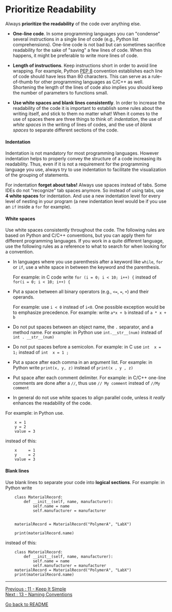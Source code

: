 # Prioritize Readability 

Always **prioritize the readability** of the code over anything else. 

- **One-line code**. In some programming languages you can "condense" several instructions in a single line of code (e.g., Python list comprehensions). One-line code is not bad but can sometimes sacrifice readability for the sake of "saving" a few lines of code. When this happens, it might be preferable to write more lines of code. 

- **Length of instructions**. Keep instructions short in order to avoid line wrapping. For example, Python [PEP 8](https://www.python.org/dev/peps/pep-0008/) convention establishes each line of code should have less than 80 characters. This can serve as a rule-of-thumb for other programming languages as C/C++ as well. Shortening the length of the lines of code also implies you should keep the number of parameters to functions small.

- **Use white spaces and blank lines consistently**. In order to increase the readability of the code it is important to establish some rules about the writing itself, and stick to them no matter what! When it comes to the use of spaces there are three things to think of: *indentation*, the use of *white spaces* in the writing of lines of codes, and the use of *blank spaces* to separate different sections of the code.

#### Indentation

Indentation is not mandatory for most programming languages. However indentation helps to properly convey the structure of a code increasing its readability. Thus, even if it is not a requirement for the programming language you use, always try to use indentation to facilitate the visualization of the grouping of statements.  

For indentation **forget about tabs!** Always use spaces instead of tabs. Some IDEs do not "recognize" tab spaces anymore. So instead of using tabs, use **4 white spaces** for indentation. And use a new indentation level for every level of nesting in your program (a new indentation level would be if you use an `if` inside a `for` for example).  

#### White spaces

Use white spaces consistently throughout the code. The following rules are based on Python and C/C++ conventions, but you can apply them for different programming languages. If you work in a quite different language, use the following rules as a reference to what to search for when looking for a convention.

- In languages where you use parenthesis after a keyword like `while`, `for` or `if`, use a white space in between the keyword and the parenthesis. 

    For example: in C code write `for (i = 0; i < 10; i++) {` instead of `for(i = 0; i < 10; i++) {`    


- Put a space between all binary operators (e.g., `<=`, `=`, `+`) and their operands. 

    For example: use `i < 0` instead of `i<0`. One possible exception would be to emphasize precedence. For example: write `a*x + b` instead of `a * x + b`  

- Do not put spaces between an object name, the `.` separator, and a method name. For example: in Python use `int.__str__(num)` instead of `int . __str__(num)`

- Do not put spaces before a semicolon. For example: in C use `int  x = 1;` instead of `int  x = 1 ;`  

- Put a space after each comma in an argument list. For example: in Python write `print(x, y, z)` instead of `print(x , y , z)`

- Put space after each comment delimiter. For example: in C/C++ one-line comments are done after a `//`, thus use `// My comment` instead of `//My comment`

- In general do not use white spaces to align parallel code, unless it *really* enhances the readability of the code. 

For example: in Python use.  

```
    x = 1
    y = 2
    value = 3
```

instead of this:  

```
    x     = 1
    y     = 2
    value = 3
```

#### Blank lines

Use blank lines to separate your code into **logical sections**. For example: in Python write

```
    class MaterialRecord:
        def __init__(self, name, manufacturer):
            self.name = name
            self.manufacturer = manufacturer


    materialRecord = MaterialRecord("PolymerA", "LabX")

    print(materialRecord.name)
```

instead of this:

```
    class MaterialRecord:
        def __init__(self, name, manufacturer):
            self.name = name
            self.manufacturer = manufacturer
    materialRecord = MaterialRecord("PolymerA", "LabX")
    print(materialRecord.name)
```


________________________

[Previous : 11 - Keep It Simple](https://github.com/HeatherAn/recommended-coding-practices/blob/main/11-Keep-It-Simple.md)  
[Next : 13 - Naming Conventions](https://github.com/HeatherAn/recommended-coding-practices/blob/main/13-Naming-Conventions.md)  

[Go back to README](https://github.com/HeatherAn/recommended-coding-practices#readme)